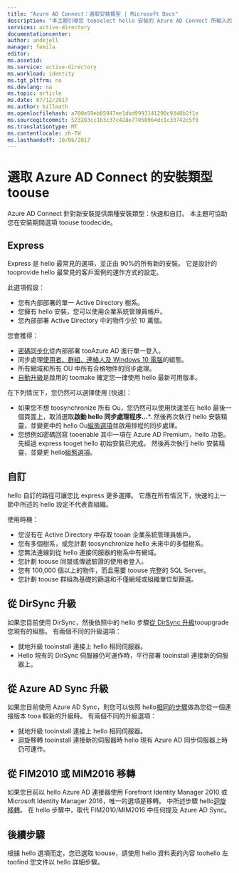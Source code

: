 ```yaml
---
title: "Azure AD Connect：選取安裝類型 | Microsoft Docs"
description: "本主題引導您 tooselect hello 安裝的 Azure AD Connect 所輸入的 toouse"
services: active-directory
documentationcenter: 
author: andkjell
manager: femila
editor: 
ms.assetid: 
ms.service: active-directory
ms.workload: identity
ms.tgt_pltfrm: na
ms.devlang: na
ms.topic: article
ms.date: 07/12/2017
ms.author: billmath
ms.openlocfilehash: a700e59eb05947ee1dbd9993141200c9340b2f1e
ms.sourcegitcommit: 523283cc1b3c37c428e77850964dc1c33742c5f0
ms.translationtype: MT
ms.contentlocale: zh-TW
ms.lasthandoff: 10/06/2017
---
```

# <a name="select-which-installation-type-toouse-for-azure-ad-connect"></a>選取 Azure AD Connect 的安裝類型 toouse
Azure AD Connect 針對新安裝提供兩種安裝類型：快速和自訂。 本主題可協助您在安裝期間選項 toouse toodecide。

## <a name="express"></a>Express
Express 是 hello 最常見的選項，並正由 90%的所有新的安裝。 它是設計的 tooprovide hello 最常見的客戶案例的運作方式的設定。

此選項假設：

- 您有內部部署的單一 Active Directory 樹系。
- 您擁有 hello 安裝，您可以使用企業系統管理員帳戶。
- 您內部部署 Active Directory 中的物件少於 10 萬個。

您會獲得：

- [密碼同步化](active-directory-aadconnectsync-implement-password-synchronization.md)從內部部署 tooAzure AD 進行單一登入。
- 同步處理[使用者、群組、連絡人及 Windows 10 電腦](active-directory-aadconnectsync-understanding-default-configuration.md)的組態。
- 所有網域和所有 OU 中所有合格物件的同步處理。
- [自動升級](active-directory-aadconnect-feature-automatic-upgrade.md)是啟用的 toomake 確定您一律使用 hello 最新可用版本。

在下列情況下，您仍然可以選擇使用 [快速]：

- 如果您不想 toosynchronize 所有 Ou，您仍然可以使用快速並在 hello 最後一個頁面上，取消選取**啟動 hello 同步處理程序...***. 然後再次執行 hello 安裝精靈，並變更中的 hello Ou[組態選項](active-directory-aadconnectsync-installation-wizard.md#customize-synchronization-options)並啟用排程的同步處理。
- 您想例如密碼回寫 tooenable 其中一項在 Azure AD Premium，hello 功能。 先經過 express tooget hello 初始安裝已完成。 然後再次執行 hello 安裝精靈，並變更 hello[組態選項](active-directory-aadconnectsync-installation-wizard.md#customize-synchronization-options)。

## <a name="custom"></a>自訂
hello 自訂的路徑可讓您比 express 更多選擇。 它應在所有情況下，快速的上一節中所述的 hello 設定不代表貴組織。

使用時機：

- 您沒有在 Active Directory 中存取 tooan 企業系統管理員帳戶。
- 您有多個樹系，或您計劃 toosynchronize hello 未來中的多個樹系。
- 您無法連線到從 hello 連接伺服器的樹系中有網域。
- 您計劃 toouse 同盟或傳遞驗證的使用者登入。
- 您有 100,000 個以上的物件，而且需要 toouse 完整的 SQL Server。
- 您計劃 toouse 群組為基礎的篩選和不僅網域或組織單位型篩選。

## <a name="upgrade-from-dirsync"></a>從 DirSync 升級
如果您目前使用 DirSync，然後依照中的 hello 步驟[從 DirSync 升級](active-directory-aadconnect-dirsync-upgrade-get-started.md)tooupgrade 您現有的組態。 有兩個不同的升級選項：

- 就地升級 tooinstall 連接上 hello 相同伺服器。
- Hello 現有的 DirSync 伺服器仍可運作時，平行部署 tooinstall 連接新的伺服器上。

## <a name="upgrade-from-azure-ad-sync"></a>從 Azure AD Sync 升級
如果您目前使用 Azure AD Sync，則您可以依照 hello[相同的步驟](active-directory-aadconnect-upgrade-previous-version.md)做為您從一個連接版本 tooa 較新的升級時。 有兩個不同的升級選項：

- 就地升級 tooinstall 連接上 hello 相同伺服器。
- 迴旋移轉 tooinstall 連接新的伺服器時 hello 現有 Azure AD 同步伺服器上時仍可運作。

## <a name="migrate-from-fim2010-or-mim2016"></a>從 FIM2010 或 MIM2016 移轉
如果您目前以 hello Azure AD 連接器使用 Forefront Identity Manager 2010 或 Microsoft Identity Manager 2016，唯一的選項是移轉。 中所述步驟 hello[迴旋移轉](active-directory-aadconnect-upgrade-previous-version.md#swing-migration)。 在 hello 步驟中，取代 FIM2010/MIM2016 中任何提及 Azure AD Sync。

## <a name="next-steps"></a>後續步驟
根據 hello 選項而定，您已選取 toouse，請使用 hello 資料表的內容 toohello 左 toofind 您文件以 hello 詳細步驟。
